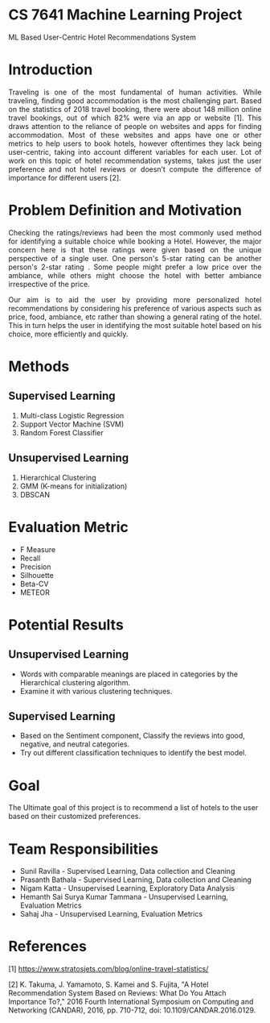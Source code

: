 # CS 7641 Machine Learning Project
ML Based User-Centric Hotel Recommendations System

# Introduction
<div align ="justify"> Traveling is one of the most fundamental of human activities. While traveling, finding good accommodation is the most challenging part. Based on the statistics of 2018 travel booking, there were about 148 million online travel bookings, out of which 82% were via an app or website [1]. This draws attention to the reliance of people on websites and apps for finding accommodation. Most of these websites and apps have one or other metrics to help users to book hotels, however oftentimes they lack being user-centric, taking into account different variables for each user. Lot of work on this topic of hotel recommendation systems, takes just the user preference and not hotel reviews or doesn’t compute the difference of importance for different users [2]. </div>

# Problem Definition and Motivation
<div align ="justify"> Checking the ratings/reviews had been the most commonly used method for identifying a suitable choice while booking a Hotel. However, the major concern here is that these ratings were given based on the unique perspective of a single user. One person's 5-star rating can be another person's 2-star rating	. Some people might prefer a low price over the ambiance, while others might choose the hotel with better ambiance irrespective of the price. 

Our aim is to aid the user by providing more personalized hotel recommendations by considering his preference of various aspects such as price, food, ambiance, etc rather than showing a general rating of the hotel. This in turn helps the user in identifying the most suitable hotel based on his choice, more efficiently and quickly.
</div>

# Methods
## Supervised Learning
<ol>
  <li>Multi-class Logistic Regression</li>
  <li>Support Vector Machine (SVM)</li>
  <li>Random Forest Classifier</li>
</ol>

## Unsupervised Learning
<ol>
  <li>Hierarchical Clustering</li>
  <li>GMM (K-means for initialization)</li>
  <li>DBSCAN</li>
</ol>

# Evaluation Metric
<ul>
  <li>F Measure </li>
  <li>Recall </li>
  <li>Precision</li>
  <li>Silhouette</li>
  <li>Beta-CV</li>
  <li>METEOR</li>
</ul>

# Potential Results
## Unsupervised Learning
<ul>
  <li>Words with comparable meanings are placed in categories by the Hierarchical clustering algorithm.</li>
  <li>Examine it with various clustering techniques.</li>
</ul>

## Supervised Learning
<ul>
  <li>Based on the Sentiment component, Classify the reviews into good, negative, and neutral categories.</li>
  <li>Try out different classification techniques to identify the best model.</li>
</ul>

# Goal
The Ultimate goal of this project is to recommend a list of hotels to the user based on their customized preferences.

# Team Responsibilities
<ul>
  <li>Sunil Ravilla - Supervised Learning, Data collection and Cleaning</li>
  <li>Prasanth Bathala - Supervised Learning, Data collection and Cleaning</li>
  <li>Nigam Katta - Unsupervised Learning, Exploratory Data Analysis</li>
  <li>Hemanth Sai Surya Kumar Tammana - Unsupervised Learning, Evaluation Metrics</li>
  <li>Sahaj Jha - Unsupervised Learning, Evaluation Metrics</li>
</ul>


# References
[1] https://www.stratosjets.com/blog/online-travel-statistics/

[2] K. Takuma, J. Yamamoto, S. Kamei and S. Fujita, "A Hotel Recommendation System Based on Reviews: What Do You Attach Importance To?," 2016 Fourth International Symposium on Computing and Networking (CANDAR), 2016, pp. 710-712, doi: 10.1109/CANDAR.2016.0129.
